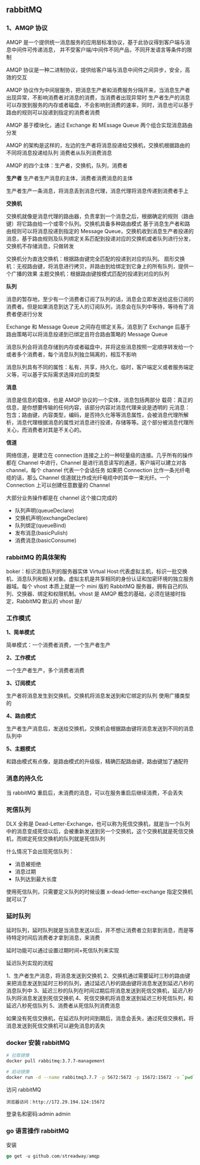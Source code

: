 ## rabbitMQ

### 1、AMQP 协议

AMQP 是一个提供统一消息服务的应用层标准协议，基于此协议得到客户端与消息中间件可传递消息，
并不受客户端/中间件不同产品，不同开发语言等条件的限制

AMQP 协议是一种二进制协议，提供给客户端与消息中间件之间异步，安全，高效的交互

AMQP 协议作为中间层服务，把消息生产者和消费服务分隔开来，当消息生产者出现异常，不影响消费者对消息的消费，当消费者出现异常时
生产者生产的消息可以存放到服务的内存或者磁盘，不会影响到消费的速率，同时，消息也可以基于路由的规则可以投递到指定的消费者消费

AMQP 基于模块化，通过 Exchange 和 MEssage Queue 两个组合实现消息路由分发

AMQP 的架构是这样的，左边的生产者将消息投递给交换机，交换机根据路由的不同将消息投递给队列
消费者从队列消费消息

AMQP 的四个主体：生产者，交换机，队列，消费者

**生产者**
生产者生产消息的主体，消费者消费消息的主体

生产者生产一条消息，将消息丢到消息代理，消息代理将消息传递到消费者手上

**交换机**

交换机就像是消息代理的路由器，负责拿到一个消息之后，根据确定的规则（路由键）将它路由给一个或零个队列。交换机具备多种路由模式
基于消息生产者和路由规则可以将消息投递到指定的 Message Queue，交换机收到消息生产者投递的消息，基于路由规则及队列绑定关系匹配到投递对应的交换机或者队列进行分发，交换机不存储消息，只做转发

交换机分为直连交换机：根据路由键完全匹配的投递到对应的队列。
扇形交换机：无视路由键，将消息进行拷贝，并路由到给绑定到它身上的所有队列，提供一个广播的效果
主题交换机：根据路由键按模式匹配的投递到对应的队列

**队列**

消息的暂存地，至少有一个消费者订阅了队列的话，消息会立即发送给这些订阅的消费者。但是如果消息到达了无人的订阅队列，消息会在队列中等待，等待有了消费者便进行分发

Exchange 和 Message Queue 之间存在绑定关系，消息到了 Exchange 后基于路由策略可以将消息投递到已绑定且符合路由策略的 Message Queue

消息队列会将消息存储到内存或者磁盘中，并将这些消息按照一定顺序转发给一个或者多个消费者，每个消息队列独立隔离的，相互不影响

消息队列具有不同的属性：私有，共享，持久化，临时，客户端定义或者服务端定义等，可以基于实际需求选择对应的类型

**消息**

消息是信息的载体，也是 AMQP 协议的一个实体，消息包括两部分
载荷：真正的信息，是你想要传输的任何内容，该部分内容对消息代理来说是透明的
元消息：包含；路由键，内容类型，编码，是否持久化等等消息属性，会被消息代理所解析，消息代理根据消息的属性对消息进行投递，存储等等。这个部分被消息代理所关心，而消费者对其是不关心的。

**信道**

网络信道，是建立在 connection 连接之上的一种轻量级的连接。几乎所有的操作都在 Channel 中进行，Channel 是进行消息读写的通道，客户端可以建立对各 channel，每个 channel 代表一个会话任务
如果把 Connection 比作一条光纤电缆的话，那么 Channel 信道就比作成光纤电缆中的其中一束光纤。一个 Connection 上可以创建任意数量的 Channel

大部分业务操作都是在 channel 这个接口完成的

- 队列声明(queueDeclare)
- 交换机声明(exchangeDeclare)
- 队列绑定(queueBind)
- 发布消息(basicPulish)
- 消费消息(basicConsume)

### rabbitMQ 的具体架构

boker：标识消息队列的服务器实体
Virtual Host:代表虚拟主机，标识一批交换机、消息队列和相关对象。虚拟主机是共享相同的身份认证和加密环境的独立服务器域。每个 vhost 本质上就是一个 mini 版的 RabbitMQ 服务器，拥有自己的队列、交换器、绑定和权限机制。vhost 是 AMQP 概念的基础，必须在链接时指定，RabbitMQ 默认的 vhost 是/

### 工作模式

**1、简单模式**

简单模式：一个消费者消费，一个生产者生产

**2、工作模式**

一个生产者生产，多个消费者消费

**3、订阅模式**

生产者将消息发生到交换机，交换机将消息发送到和它绑定的队列
使用广播类型的

**4、路由模式**

生产者生产消息后，发送给交换机，交换机会根据路由键将消息发送到不同的消息队列中

**5、主题模式**

和路由模式有点像，是路由模式的升级版，精确匹配路由键，路由键加了通配符

### 消息的持久化

当 rabbitMQ 重启后，未消费的消息，可以在服务重启后继续消费，不会丢失

### 死信队列

DLX 全称是 Dead-Letter-Exchange，也可以称为死信交换机，就是当一个队列中的消息变成死信以后，会被重新发送到另一个交换机，这个交换机就是死信交换机，而绑定死信交换机的队列就是死信队列

什么情况下会出现死信队列：

- 消息被拒绝
- 消息过期
- 队列达到最大长度

使用死信队列，只需要定义队列的时候设置 x-dead-letter-exchange 指定交换机就可以了

### 延时队列

延时队列，延时队列就是当消息发送以后，并不想让消费者立刻拿到消息，而是等待特定时间后消费者才拿到消息，来消费

延时功能可以通过设置过期时间+死信队列来实现

延迟队列实现的流程

1、生产者生产消息，将消息发送到交换机
2、交换机通过需要延时三秒的路由键来把消息发送到延时三秒的队列，通过延迟八秒的路由键将消息发送到延迟八秒的消息队列中
3、延迟三秒的队列在时间过期后将消息发送到死信交换机，延迟八秒队列将消息发送到死信交换机
4、死信交换机将消息发送到延迟三秒死信队列，和延迟八秒死信队列
5、消费者从死信队列消费消息

如果没有死信交换机，在延迟队列时间到期后，消息会丢失，通过死信交换机，将消息发送到死信交换机可以避免消息的丢失

### docker 安装 rabbitMQ

```bash
# 拉取镜像
docker pull rabbitmq:3.7.7-management

# 启动镜像
docker run -d --name rabbitmq3.7.7 -p 5672:5672 -p 15672:15672 -v `pwd`/data:/var/lib/rabbitmq --hostname myRabbit -e RABBITMQ_DEFAULT_VHOST=my_vhost  -e RABBITMQ_DEFAULT_USER=admin -e RABBITMQ_DEFAULT_PASS=admin 2888deb59dfc
```

访问 rabbitMQ

```
浏览器访问：http://172.29.194.124:15672
```

登录名和密码:admin admin

### go 语言操作 rabbitMQ

安装

```go
go get -u github.com/streadway/amqp
```

